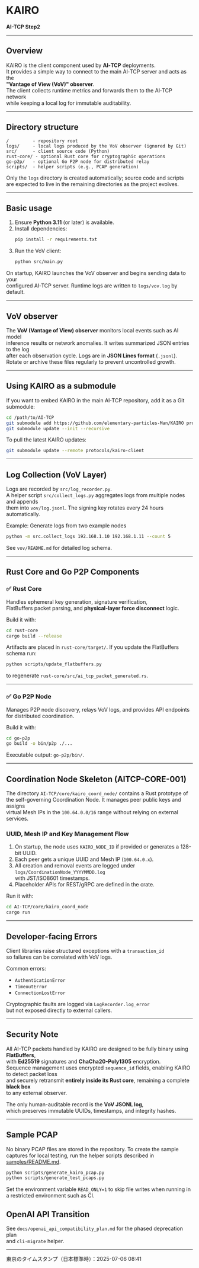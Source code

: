 # KAIRO  
**AI-TCP Step2**

---

## Overview

KAIRO is the client component used by **AI‑TCP** deployments.  
It provides a simple way to connect to the main AI‑TCP server and acts as the  
**"Vantage of View (VoV)" observer**.  
The client collects runtime metrics and forwards them to the AI‑TCP network  
while keeping a local log for immutable auditability.

---

## Directory structure

```
/         - repository root
logs/     - local logs produced by the VoV observer (ignored by Git)
src/      - client source code (Python)
rust-core/ - optional Rust core for cryptographic operations
go-p2p/   - optional Go P2P node for distributed relay
scripts/  - helper scripts (e.g., PCAP generation)
```

Only the `logs` directory is created automatically; source code and scripts  
are expected to live in the remaining directories as the project evolves.

---

## Basic usage

1. Ensure **Python 3.11** (or later) is available.
2. Install dependencies:
   ```bash
   pip install -r requirements.txt
   ```
3. Run the VoV client:
   ```bash
   python src/main.py
   ```

On startup, KAIRO launches the VoV observer and begins sending data to your  
configured AI‑TCP server. Runtime logs are written to `logs/vov.log` by default.

---

## VoV observer

The **VoV (Vantage of View) observer** monitors local events such as AI model  
inference results or network anomalies. It writes summarized JSON entries to the log  
after each observation cycle. Logs are in **JSON Lines format** (`.jsonl`).  
Rotate or archive these files regularly to prevent uncontrolled growth.

---

## Using KAIRO as a submodule

If you want to embed KAIRO in the main AI‑TCP repository, add it as a Git submodule:

```bash
cd /path/to/AI-TCP
git submodule add https://github.com/elementary-particles-Man/KAIRO protocols/kairo-client
git submodule update --init --recursive
```

To pull the latest KAIRO updates:
```bash
git submodule update --remote protocols/kairo-client
```

---

## Log Collection (VoV Layer)

Logs are recorded by `src/log_recorder.py`.  
A helper script `src/collect_logs.py` aggregates logs from multiple nodes and appends  
them into `vov/log.jsonl`. The signing key rotates every 24 hours automatically.

Example: Generate logs from two example nodes
```bash
python -m src.collect_logs 192.168.1.10 192.168.1.11 --count 5
```

See `vov/README.md` for detailed log schema.

---

## Rust Core and Go P2P Components

### ✅ **Rust Core**

Handles ephemeral key generation, signature verification,  
FlatBuffers packet parsing, and **physical-layer force disconnect** logic.

Build it with:
```bash
cd rust-core
cargo build --release
```
Artifacts are placed in `rust-core/target/`.
If you update the FlatBuffers schema run:
```bash
python scripts/update_flatbuffers.py
```
to regenerate `rust-core/src/ai_tcp_packet_generated.rs`.

---

### ✅ **Go P2P Node**

Manages P2P node discovery, relays VoV logs, and provides API endpoints  
for distributed coordination.

Build it with:
```bash
cd go-p2p
go build -o bin/p2p ./...
```
Executable output: `go-p2p/bin/`.

---

## Coordination Node Skeleton (AITCP-CORE-001)

The directory `AI-TCP/core/kairo_coord_node/` contains a Rust prototype of  
the self-governing Coordination Node. It manages peer public keys and assigns  
virtual Mesh IPs in the `100.64.0.0/16` range without relying on external services.

### UUID, Mesh IP and Key Management Flow

1. On startup, the node uses `KAIRO_NODE_ID` if provided or generates a 128-bit UUID.
2. Each peer gets a unique UUID and Mesh IP (`100.64.0.x`).
3. All creation and removal events are logged under `logs/CoordinationNode_YYYYMMDD.log`  
   with JST/ISO8601 timestamps.
4. Placeholder APIs for REST/gRPC are defined in the crate.

Run it with:
```bash
cd AI-TCP/core/kairo_coord_node
cargo run
```

---

## Developer-facing Errors

Client libraries raise structured exceptions with a `transaction_id`  
so failures can be correlated with VoV logs.

Common errors:
- `AuthenticationError`
- `TimeoutError`
- `ConnectionLostError`

Cryptographic faults are logged via `LogRecorder.log_error`  
but not exposed directly to external callers.

---

## Security Note

All AI-TCP packets handled by KAIRO are designed to be fully binary using **FlatBuffers**,  
with **Ed25519** signatures and **ChaCha20-Poly1305** encryption.  
Sequence management uses encrypted `sequence_id` fields, enabling KAIRO to detect packet loss  
and securely retransmit **entirely inside its Rust core**, remaining a complete **black box**  
to any external observer.

The only human-auditable record is the **VoV JSONL log**,  
which preserves immutable UUIDs, timestamps, and integrity hashes.

---

## Sample PCAP

No binary PCAP files are stored in the repository.  To create the sample
captures for local testing, run the helper scripts described in
[samples/README.md](samples/README.md).

```bash
python scripts/generate_kairo_pcap.py
python scripts/generate_test_pcaps.py
```
Set the environment variable `READ_ONLY=1` to skip file writes when running in a
restricted environment such as CI.

## OpenAI API Transition

See `docs/openai_api_compatibility_plan.md` for the phased deprecation plan  
and `cli-migrate` helper.

---

東京のタイムスタンプ（日本標準時）：2025-07-06 08:41
